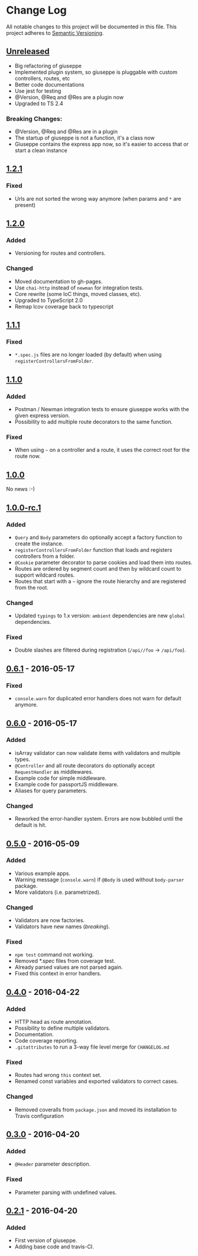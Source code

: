 # Change Log
All notable changes to this project will be documented in this file.
This project adheres to [Semantic Versioning](http://semver.org/).

## [Unreleased]
- Big refactoring of giuseppe
- Implemented plugin system, so giuseppe is pluggable with custom controllers, routes, etc
- Better code documentations
- Use jest for testing
- @Version, @Req and @Res are a plugin now
- Upgraded to TS 2.4

### Breaking Changes:
- @Version, @Req and @Res are in a plugin
- The startup of giuseppe is not a function, it's a class now
- Giuseppe contains the express app now, so it's easier to access that or start a clean instance

## [1.2.1]
### Fixed
- Urls are not sorted the wrong way anymore (when params and `*` are present)

## [1.2.0]
### Added
- Versioning for routes and controllers.

### Changed
- Moved documentation to gh-pages.
- Use `chai-http` instead of `newman` for integration tests.
- Core rewrite (some IoC things, moved classes, etc).
- Upgraded to TypeScript 2.0
- Remap lcov coverage back to typescript

## [1.1.1]
### Fixed
- `*.spec.js` files are no longer loaded (by default) when using `registerControllersFromFolder`.

## [1.1.0]
### Added
- Postman / Newman integration tests to ensure giuseppe works with the given express version.
- Possibility to add multiple route decorators to the same function.

### Fixed
- When using `~` on a controller and a route, it uses the correct root for the route now.

## [1.0.0]
No news :-)

## [1.0.0-rc.1]
### Added
- `Query` and `Body` parameters do optionally accept a factory function to create the instance.
- `registerControllersFromFolder` function that loads and registers controllers from a folder.
- `@Cookie` parameter decorator to parse cookies and load them into routes.
- Routes are ordered by segment count and then by wildcard count to support wildcard routes.
- Routes that start with a `~` ignore the route hierarchy and are registered from the root. 

### Changed
- Updated `typings` to 1.x version: `ambient` dependencies are new `global` dependencies.

### Fixed
- Double slashes are filtered during registration (`/api//foo` -> `/api/foo`).

## [0.6.1] - 2016-05-17
### Fixed
- `console.warn` for duplicated error handlers does not warn for default anymore.

## [0.6.0] - 2016-05-17
### Added
- isArray validator can now validate items with validators and multiple types.
- `@Controller` and all route decorators do optionally accept `RequestHandler` as middlewares.
- Example code for simple middleware.
- Example code for passportJS middleware.
- Aliases for query parameters.

### Changed
- Reworked the error-handler system. Errors are now bubbled until the default is hit.

## [0.5.0] - 2016-05-09
### Added
- Various example apps.
- Warning message (`console.warn`) if `@Body` is used without `body-parser` package.
- More validators (i.e. parametrized).

### Changed
- Validators are now factories.
- Validators have new names (*breaking*).

### Fixed
- `npm test` command not working.
- Removed *.spec files from coverage test.
- Already parsed values are not parsed again.
- Fixed this context in error handlers.

## [0.4.0] - 2016-04-22
### Added
- HTTP head as route annotation.
- Possibility to define multiple validators.
- Documentation.
- Code coverage reporting.
- `.gitattributes` to run a 3-way file level merge for `CHANGELOG.md`

### Fixed
- Routes had wrong `this` context set.
- Renamed const variables and exported validators to correct cases.

### Changed
- Removed coveralls from `package.json` and moved its installation to Travis configuration

## [0.3.0] - 2016-04-20
### Added
- `@Header` parameter description.

### Fixed
- Parameter parsing with undefined values.

## [0.2.1] - 2016-04-20
### Added
- First version of giuseppe.
- Adding base code and travis-CI.




[Unreleased]: https://github.com/smartive/giuseppe/compare/v1.2.1...master
[1.2.1]: https://github.com/smartive/giuseppe/compare/v1.2.0...v1.2.1
[1.2.0]: https://github.com/smartive/giuseppe/compare/v1.1.1...v1.2.0
[1.1.1]: https://github.com/smartive/giuseppe/compare/v1.1.0...v1.1.1
[1.1.0]: https://github.com/smartive/giuseppe/compare/v1.0.0...v1.1.0
[1.0.0]: https://github.com/smartive/giuseppe/compare/v1.0.0-rc.1...v1.0.0
[1.0.0-rc.1]: https://github.com/smartive/giuseppe/compare/v0.6.1...v1.0.0-rc.1
[0.6.1]: https://github.com/smartive/giuseppe/compare/v0.6.0...v0.6.1
[0.6.0]: https://github.com/smartive/giuseppe/compare/v0.5.0...v0.6.0
[0.5.0]: https://github.com/smartive/giuseppe/compare/v0.4.0...v0.5.0
[0.4.0]: https://github.com/smartive/giuseppe/compare/v0.3.1...v0.4.0
[0.3.0]: https://github.com/smartive/giuseppe/compare/v0.2.0...v0.3.0
[0.2.1]: https://github.com/smartive/giuseppe/tree/v0.2.1
